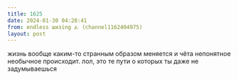 ```yaml
---
title: 1625
date: 2024-01-30 04:28:41
from: endless шизing ⍼ (channel1162404975)
layout: post
---
```


жизнь вообще каким-то странным образом меняется и чёта непонятное необычное происходит. лол, это те пути о которых ты даже не задумываешься
